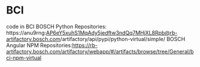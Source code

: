 # BCI
code in BCI
BOSCH Python Repositories: https://anu9rng:AP6eY5xuhS1MqAdy5jedftw3ndQq7MHjXL8Rpb@rb-artifactory.bosch.com/artifactory/api/pypi/python-virtual/simple/
BOSCH Angular NPM Repositories:https://rb-artifactory.bosch.com/artifactory/webapp/#/artifacts/browse/tree/General/bci-npm-virtual 
